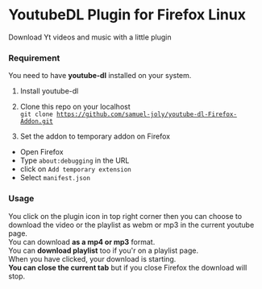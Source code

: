 # YoutubeDL Plugin for Firefox Linux
Download Yt videos and music with a little plugin

### Requirement
You need to have __youtube-dl__ installed on your system.

1) Install youtube-dl

2) Clone this repo on your localhost<br>
<code>git clone https://github.com/samuel-joly/youtube-dl-Firefox-Addon.git</code>

3) Set the addon to temporary addon on Firefox 
- Open Firefox
- Type <code>about:debugging</code> in the URL
- click on <code>Add temporary extension</code>
- Select <code>manifest.json</code>

### Usage

You click on the plugin icon in top right corner then you can choose to download the video or the playlist as webm or mp3 in the current youtube page.<br>
You can download __as a mp4 or mp3__ format.<br>
You can __download playlist__ too if you'r on a playlist page.<br>
When you have clicked, your download is starting.<br>
__You can close the current tab__ but if you close Firefox the download will stop.

